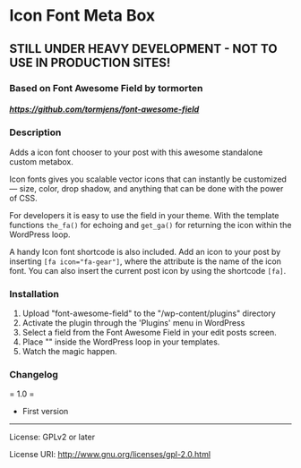 # Icon Font Meta Box






## STILL UNDER HEAVY DEVELOPMENT - NOT TO USE IN PRODUCTION SITES!






### Based on Font Awesome Field by tormorten
##### https://github.com/tormjens/font-awesome-field





### Description


Adds a icon font chooser to your post with this awesome standalone custom metabox.

Icon fonts gives you scalable vector icons that can instantly be customized — size, color, drop shadow, and anything that can be done with the power of CSS.

For developers it is easy to use the field in your theme. With the template functions `the_fa()` for echoing and `get_ga()` for returning the icon within the WordPress loop.

A handy Icon font shortcode is also included. Add an icon to your post by inserting `[fa icon="fa-gear"]`, where the attribute is the name of the icon font. You can also insert the current post icon by using the shortcode `[fa]`.




### Installation

1. Upload "font-awesome-field" to the "/wp-content/plugins" directory
2. Activate the plugin through the 'Plugins' menu in WordPress
3. Select a field from the Font Awesome Field in your edit posts screen.
4. Place "<?php the_icon();?>" inside the WordPress loop in your templates.
5. Watch the magic happen.




### Changelog

= 1.0 =

- First version




---

License: GPLv2 or later

License URI: http://www.gnu.org/licenses/gpl-2.0.html